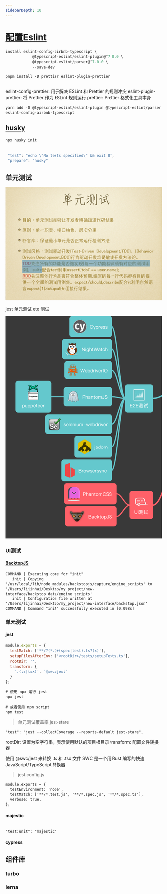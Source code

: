 ```yaml
---
sidebarDepth: 10
---
```


# [配置Eslint](./eslint-prettier-setup.md)

```js
install eslint-config-airbnb-typescript \
            @typescript-eslint/eslint-plugin@^7.0.0 \
            @typescript-eslint/parser@^7.0.0 \
            --save-dev
```

```text
pnpm install -D prettier eslint-plugin-prettier


```
eslint-config-prettier: 用于解决 ESLint 和 Prettier 的规则冲突
eslint-plugin-prettier: 将 Prettier 作为 ESLint 规则运行
prettier: Prettier 格式化工具本身


```
yarn add -D @typescript-eslint/eslint-plugin @typescript-eslint/parser eslint-config-airbnb-typescript
```

## [husky](https://www.npmjs.com/package/husky) 

```jsx
npx husky init 


 "test": "echo \"No tests specified\" && exit 0",
 "prepare": "husky"
```

## 单元测试 

![alt text](./assets/dy.png)

jest 单元测试 ete 测试 

![alt text](./assets/cs.png)

### UI测试 

#### [BacktopJS](https://github.com/garris/BackstopJS)

```text
COMMAND | Executing core for "init"
   init | Copying '/usr/local/lib/node_modules/backstopjs/capture/engine_scripts' to '/Users/lijinhai/Desktop/my_project/new-interface/backstop_data/engine_scripts'
   init | Configuration file written at '/Users/lijinhai/Desktop/my_project/new-interface/backstop.json'
COMMAND | Command "init" successfully executed in [0.098s]
```

### 单元测试

#### jest

```js
module.exports = {
  testMatch: ['**/?(*.)+(spec|test).ts?(x)'],
  setupFilesAfterEnv: ['<rootDir>/tests/setupTests.ts'],
  rootDir: '',
  transform: {
    '.(ts|tsx)': '@swc/jest'
  }
};
```

```text
# 使用 npx 运行 jest
npx jest

# 或者使用 npm script
npm test
```

> 单元测试覆盖率 jest-stare

```text
"test": "jest --collectCoverage --reports-default jest-stare",
```

rootDir: 设置为空字符串，表示使用默认的项目根目录
transform: 配置文件转换器

使用 @swc/jest 来转换 .ts 和 .tsx 文件
SWC 是一个用 Rust 编写的快速 JavaScript/TypeScript 转换器

> jest.config.js

```text
module.exports = {
  testEnvironment: 'node',
  testMatch: ['**/*.test.js', '**/*.spec.js', '**/*.spec.ts'],
  verbose: true,
};

```

#### majestic

```text

"test:unit": "majestic"
```

#### cypress


## 组件库

### turbo

### lerna



